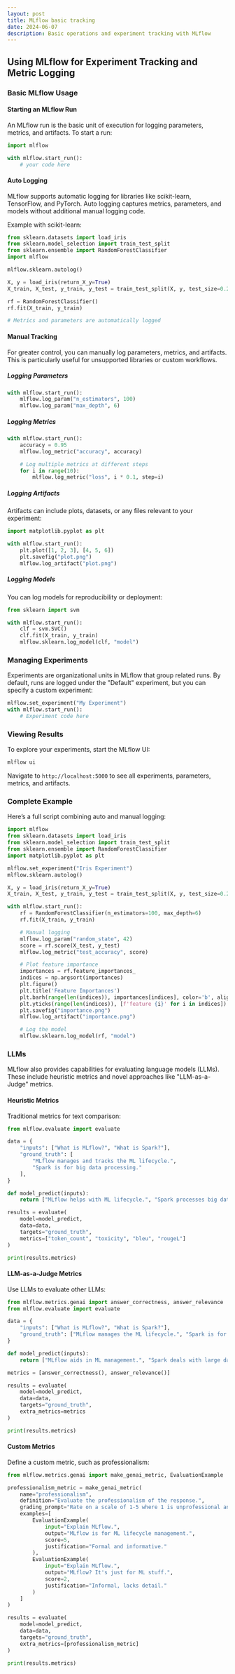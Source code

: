 ```yaml
---
layout: post
title: MLflow basic tracking
date: 2024-06-07
description: Basic operations and experiment tracking with MLflow 
---
```


## Using MLflow for Experiment Tracking and Metric Logging

### Basic MLflow Usage

#### Starting an MLflow Run
An MLflow run is the basic unit of execution for logging parameters, metrics, and artifacts. To start a run:

```python
import mlflow

with mlflow.start_run():
    # your code here
```

#### Auto Logging
MLflow supports automatic logging for libraries like scikit-learn, TensorFlow, and PyTorch. Auto logging captures metrics, parameters, and models without additional manual logging code.

Example with scikit-learn:

```python
from sklearn.datasets import load_iris
from sklearn.model_selection import train_test_split
from sklearn.ensemble import RandomForestClassifier
import mlflow

mlflow.sklearn.autolog()

X, y = load_iris(return_X_y=True)
X_train, X_test, y_train, y_test = train_test_split(X, y, test_size=0.2, random_state=42)

rf = RandomForestClassifier()
rf.fit(X_train, y_train)

# Metrics and parameters are automatically logged
```

#### Manual Tracking
For greater control, you can manually log parameters, metrics, and artifacts. This is particularly useful for unsupported libraries or custom workflows.

##### Logging Parameters
```python
with mlflow.start_run():
    mlflow.log_param("n_estimators", 100)
    mlflow.log_param("max_depth", 6)
```

##### Logging Metrics
```python
with mlflow.start_run():
    accuracy = 0.95
    mlflow.log_metric("accuracy", accuracy)

    # Log multiple metrics at different steps
    for i in range(10):
        mlflow.log_metric("loss", i * 0.1, step=i)
```

##### Logging Artifacts
Artifacts can include plots, datasets, or any files relevant to your experiment:

```python
import matplotlib.pyplot as plt

with mlflow.start_run():
    plt.plot([1, 2, 3], [4, 5, 6])
    plt.savefig("plot.png")
    mlflow.log_artifact("plot.png")
```

##### Logging Models
You can log models for reproducibility or deployment:

```python
from sklearn import svm

with mlflow.start_run():
    clf = svm.SVC()
    clf.fit(X_train, y_train)
    mlflow.sklearn.log_model(clf, "model")
```

### Managing Experiments
Experiments are organizational units in MLflow that group related runs. By default, runs are logged under the "Default" experiment, but you can specify a custom experiment:

```python
mlflow.set_experiment("My Experiment")
with mlflow.start_run():
    # Experiment code here
```

### Viewing Results
To explore your experiments, start the MLflow UI:

```bash
mlflow ui
```

Navigate to `http://localhost:5000` to see all experiments, parameters, metrics, and artifacts.

### Complete Example
Here’s a full script combining auto and manual logging:

```python
import mlflow
from sklearn.datasets import load_iris
from sklearn.model_selection import train_test_split
from sklearn.ensemble import RandomForestClassifier
import matplotlib.pyplot as plt

mlflow.set_experiment("Iris Experiment")
mlflow.sklearn.autolog()

X, y = load_iris(return_X_y=True)
X_train, X_test, y_train, y_test = train_test_split(X, y, test_size=0.2, random_state=42)

with mlflow.start_run():
    rf = RandomForestClassifier(n_estimators=100, max_depth=6)
    rf.fit(X_train, y_train)

    # Manual logging
    mlflow.log_param("random_state", 42)
    score = rf.score(X_test, y_test)
    mlflow.log_metric("test_accuracy", score)

    # Plot feature importance
    importances = rf.feature_importances_
    indices = np.argsort(importances)
    plt.figure()
    plt.title('Feature Importances')
    plt.barh(range(len(indices)), importances[indices], color='b', align='center')
    plt.yticks(range(len(indices)), [f'feature {i}' for i in indices])
    plt.savefig("importance.png")
    mlflow.log_artifact("importance.png")

    # Log the model
    mlflow.sklearn.log_model(rf, "model")
```

### LLMs

MLflow also provides capabilities for evaluating language models (LLMs). These include heuristic metrics and novel approaches like "LLM-as-a-Judge" metrics.

#### Heuristic Metrics
Traditional metrics for text comparison:

```python
from mlflow.evaluate import evaluate

data = {
    "inputs": ["What is MLflow?", "What is Spark?"],
    "ground_truth": [
        "MLflow manages and tracks the ML lifecycle.", 
        "Spark is for big data processing."
    ],
}

def model_predict(inputs):
    return ["MLflow helps with ML lifecycle.", "Spark processes big data."]

results = evaluate(
    model=model_predict,
    data=data,
    targets="ground_truth",
    metrics=["token_count", "toxicity", "bleu", "rougeL"]
)

print(results.metrics)
```

#### LLM-as-a-Judge Metrics
Use LLMs to evaluate other LLMs:

```python
from mlflow.metrics.genai import answer_correctness, answer_relevance
from mlflow.evaluate import evaluate

data = {
    "inputs": ["What is MLflow?", "What is Spark?"],
    "ground_truth": ["MLflow manages the ML lifecycle.", "Spark is for big data processing."],
}

def model_predict(inputs):
    return ["MLflow aids in ML management.", "Spark deals with large datasets."]

metrics = [answer_correctness(), answer_relevance()]

results = evaluate(
    model=model_predict,
    data=data,
    targets="ground_truth",
    extra_metrics=metrics
)

print(results.metrics)
```

#### Custom Metrics
Define a custom metric, such as professionalism:

```python
from mlflow.metrics.genai import make_genai_metric, EvaluationExample

professionalism_metric = make_genai_metric(
    name="professionalism",
    definition="Evaluate the professionalism of the response.",
    grading_prompt="Rate on a scale of 1-5 where 1 is unprofessional and 5 is very professional.",
    examples=[
        EvaluationExample(
            input="Explain MLflow.", 
            output="MLflow is for ML lifecycle management.", 
            score=5, 
            justification="Formal and informative."
        ),
        EvaluationExample(
            input="Explain MLflow.", 
            output="MLflow? It's just for ML stuff.", 
            score=2, 
            justification="Informal, lacks detail."
        )
    ]
)

results = evaluate(
    model=model_predict,
    data=data,
    targets="ground_truth",
    extra_metrics=[professionalism_metric]
)

print(results.metrics)
```

